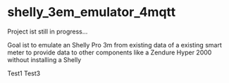# shelly_3em_emulator_4mqtt

Project ist still in progress...

Goal ist to emulate an Shelly Pro 3m from existing data of a existing smart meter to provide data to other components like a Zendure Hyper 2000 without installing a Shelly

Test1
Test3

